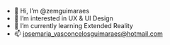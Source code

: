 - 👋 Hi, I’m @zemguimaraes
- 👀 I’m interested in UX & UI Design
- 🌱 I’m currently learning Extended Reality
- 📫 josemaria_vasconcelosguimaraes@hotmail.com

<!---
zemguimaraes/zemguimaraes is a ✨ special ✨ repository because its `README.md` (this file) appears on your GitHub profile.
You can click the Preview link to take a look at your changes.
--->
